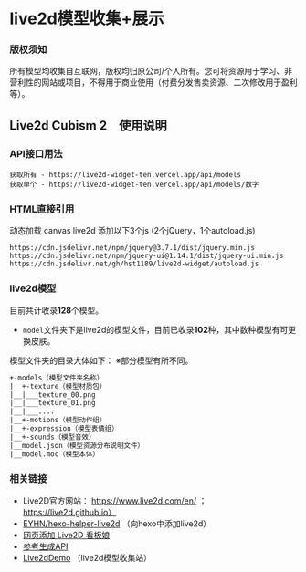 # live2d模型收集+展示

### 版权须知
所有模型均收集自互联网，版权均归原公司/个人所有。您可将资源用于学习、非营利性的网站或项目，不得用于商业使用（付费分发售卖资源、二次修改用于盈利等）。

## Live2d Cubism 2　使用说明

### API接口用法
```
获取所有 - https://live2d-widget-ten.vercel.app/api/models
获取单个 - https://live2d-widget-ten.vercel.app/api/models/数字
```

### HTML直接引用
动态加载 canvas live2d  添加以下3个js (2个jQuery，1个autoload.js)
```
https://cdn.jsdelivr.net/npm/jquery@3.7.1/dist/jquery.min.js
https://cdn.jsdelivr.net/npm/jquery-ui@1.14.1/dist/jquery-ui.min.js
https://cdn.jsdelivr.net/gh/hst1189/live2d-widget/autoload.js
```

### live2d模型
目前共计收录**128**个模型。
* `model`文件夹下是live2d的模型文件，目前已收录**102**种，其中数种模型有可更换皮肤。

模型文件夹的目录大体如下： ※部分模型有所不同。
```txt
+-models（模型文件夹名称）
|__+-texture（模型材质包）
|__|___texture_00.png
|__|___texture_01.png
|__|___....
|__+-motions（模型动作组）
|__+-expression（模型表情组）
|__+-sounds（模型音效）
|__model.json（模型资源分布说明文件）
|__model.moc（模型本体）
```



### 相关链接
* Live2D官方网站： https://www.live2d.com/en/ ； https://live2d.github.io）
* [EYHN/hexo-helper-live2d](https://github.com/EYHN/hexo-helper-live2d) （向hexo中添加live2d）
* [网页添加 Live2D 看板娘](https://www.fghrsh.net/post/123.html)
* [参考生成API](https://github.com/fghrsh/live2d_api) 
* [Live2dDemo](https://github.com/summerscar/live2dDemo) （live2d模型收集站）


